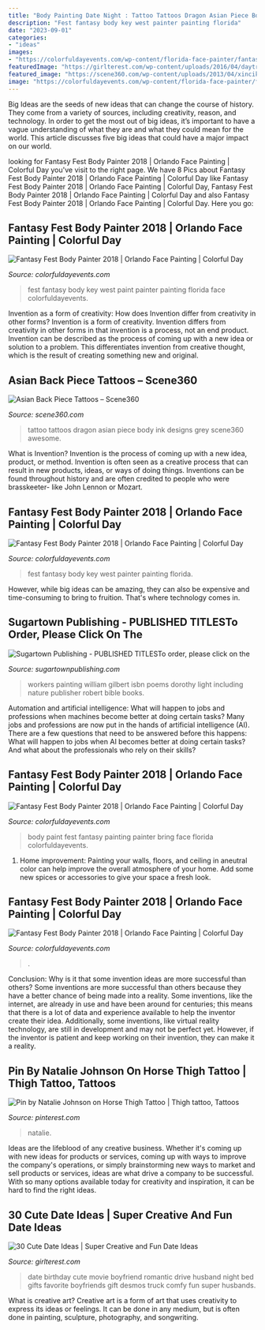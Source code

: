 ```yaml
---
title: "Body Painting Date Night : Tattoo Tattoos Dragon Asian Piece Body Ink Designs Grey Scene360 Awesome"
description: "Fest fantasy body key west painter painting florida"
date: "2023-09-01"
categories:
- "ideas"
images:
- "https://colorfuldayevents.com/wp-content/florida-face-painter/fantasy-fest/fantasy-fest-body-paint-ideas-2016.jpg"
featuredImage: "https://girlterest.com/wp-content/uploads/2016/04/daytrip.jpg"
featured_image: "https://scene360.com/wp-content/uploads/2013/04/xincike-01.jpg"
image: "https://colorfuldayevents.com/wp-content/florida-face-painter/fantasy-fest/fantasy-fest-2017-body-paint.jpg"
---
```



Big Ideas are the seeds of new ideas that can change the course of history. They come from a variety of sources, including creativity, reason, and technology. In order to get the most out of big ideas, it’s important to have a vague understanding of what they are and what they could mean for the world. This article discusses five big ideas that could have a major impact on our world.

	

		
looking for Fantasy Fest Body Painter 2018 | Orlando Face Painting | Colorful Day you've visit to the right page. We have 8 Pics about Fantasy Fest Body Painter 2018 | Orlando Face Painting | Colorful Day like Fantasy Fest Body Painter 2018 | Orlando Face Painting | Colorful Day, Fantasy Fest Body Painter 2018 | Orlando Face Painting | Colorful Day and also Fantasy Fest Body Painter 2018 | Orlando Face Painting | Colorful Day. Here you go:
		
    
## Fantasy Fest Body Painter 2018 | Orlando Face Painting | Colorful Day

<img loading=lazy src="https://colorfuldayevents.com/wp-content/florida-face-painter/fantasy-fest/fantasy-fest-body-paint-ideas-2016.jpg" onerror="this.onerror=null;this.src='https://tse2.mm.bing.net/th?id=OIP.c4IL8dJbiY_QJH3ZEKrnhgAAAA&amp;pid=15.1';" alt="Fantasy Fest Body Painter 2018 | Orlando Face Painting | Colorful Day">

_Source: colorfuldayevents.com_

>fest fantasy body key west paint painter painting florida face colorfuldayevents. 

	

Invention as a form of creativity: How does Invention differ from creativity in other forms?
Invention is a form of creativity. Invention differs from creativity in other forms in that invention is a process, not an end product. Invention can be described as the process of coming up with a new idea or solution to a problem. This differentiates invention from creative thought, which is the result of creating something new and original.

    
## Asian Back Piece Tattoos – Scene360

<img loading=lazy src="https://scene360.com/wp-content/uploads/2013/04/xincike-01.jpg" onerror="this.onerror=null;this.src='https://tse4.mm.bing.net/th?id=OIP.TpRESFv7agCwhhwdCaMYkAHaJ1&amp;pid=15.1';" alt="Asian Back Piece Tattoos – Scene360">

_Source: scene360.com_

>tattoo tattoos dragon asian piece body ink designs grey scene360 awesome. 

	

What is Invention?
Invention is the process of coming up with a new idea, product, or method. Invention is often seen as a creative process that can result in new products, ideas, or ways of doing things. Inventions can be found throughout history and are often credited to people who were brasskeeter- like John Lennon or Mozart.

    
## Fantasy Fest Body Painter 2018 | Orlando Face Painting | Colorful Day

<img loading=lazy src="https://colorfuldayevents.com/wp-content/florida-face-painter/fantasy-fest/IMG_2639.jpg" onerror="this.onerror=null;this.src='https://tse1.mm.bing.net/th?id=OIP.0gphE3BumTKTgN3eZt2angAAAA&amp;pid=15.1';" alt="Fantasy Fest Body Painter 2018 | Orlando Face Painting | Colorful Day">

_Source: colorfuldayevents.com_

>fest fantasy body key west painter painting florida. 

	

However, while big ideas can be amazing, they can also be expensive and time-consuming to bring to fruition. That's where technology comes in.

    
## Sugartown Publishing - PUBLISHED TITLESTo Order, Please Click On The

<img loading=lazy src="http://sugartownpublishing.com/yahoo_site_admin/assets/images/Workers_comp_cover_300_dpi.69125142_std.jpg" onerror="this.onerror=null;this.src='https://tse4.mm.bing.net/th?id=OIP.53Egvqji2pXJa0mJqwiecgAAAA&amp;pid=15.1';" alt="Sugartown Publishing - PUBLISHED TITLESTo order, please click on the">

_Source: sugartownpublishing.com_

>workers painting william gilbert isbn poems dorothy light including nature publisher robert bible books. 

	

Automation and artificial intelligence: What will happen to jobs and professions when machines become better at doing certain tasks?
Many jobs and professions are now put in the hands of artificial intelligence (AI). There are a few questions that need to be answered before this happens: What will happen to jobs when AI becomes better at doing certain tasks? And what about the professionals who rely on their skills?

    
## Fantasy Fest Body Painter 2018 | Orlando Face Painting | Colorful Day

<img loading=lazy src="https://colorfuldayevents.com/wp-content/florida-face-painter/fantasy-fest/body-painter-fantasy-fest.jpg" onerror="this.onerror=null;this.src='https://tse4.mm.bing.net/th?id=OIP.RtlLB8oRXw90BniSjHyq-QAAAA&amp;pid=15.1';" alt="Fantasy Fest Body Painter 2018 | Orlando Face Painting | Colorful Day">

_Source: colorfuldayevents.com_

>body paint fest fantasy painting painter bring face florida colorfuldayevents. 

	

1. Home improvement: Painting your walls, floors, and ceiling in aneutral color can help improve the overall atmosphere of your home. Add some new spices or accessories to give your space a fresh look. 

    
## Fantasy Fest Body Painter 2018 | Orlando Face Painting | Colorful Day

<img loading=lazy src="https://colorfuldayevents.com/wp-content/florida-face-painter/fantasy-fest/fantasy-fest-2017-body-paint.jpg" onerror="this.onerror=null;this.src='https://tse3.mm.bing.net/th?id=OIP.SYCc9YFRo-RVaQqMhhy2KAAAAA&amp;pid=15.1';" alt="Fantasy Fest Body Painter 2018 | Orlando Face Painting | Colorful Day">

_Source: colorfuldayevents.com_

>. 

	

Conclusion: Why is it that some invention ideas are more successful than others?
Some inventions are more successful than others because they have a better chance of being made into a reality. Some inventions, like the internet, are already in use and have been around for centuries; this means that there is a lot of data and experience available to help the inventor create their idea. Additionally, some inventions, like virtual reality technology, are still in development and may not be perfect yet. However, if the inventor is patient and keep working on their invention, they can make it a reality.

    
## Pin By Natalie Johnson On Horse Thigh Tattoo | Thigh Tattoo, Tattoos

<img loading=lazy src="https://i.pinimg.com/originals/e3/54/2c/e3542c2c7727ee4ec1b90f8b440865f6.jpg" onerror="this.onerror=null;this.src='https://tse4.mm.bing.net/th?id=OIP.xdMBLLGm23oSUDJylrYuHQHaNK&amp;pid=15.1';" alt="Pin by Natalie Johnson on Horse Thigh Tattoo | Thigh tattoo, Tattoos">

_Source: pinterest.com_

>natalie. 

	

Ideas are the lifeblood of any creative business. Whether it's coming up with new ideas for products or services, coming up with ways to improve the company's operations, or simply brainstorming new ways to market and sell products or services, ideas are what drive a company to be successful. With so many options available today for creativity and inspiration, it can be hard to find the right ideas.

    
## 30 Cute Date Ideas | Super Creative And Fun Date Ideas

<img loading=lazy src="https://girlterest.com/wp-content/uploads/2016/04/daytrip.jpg" onerror="this.onerror=null;this.src='https://tse3.mm.bing.net/th?id=OIP.nql7TsPOiCvKQGOrl5XDZwHaHa&amp;pid=15.1';" alt="30 Cute Date Ideas | Super Creative and Fun Date Ideas">

_Source: girlterest.com_

>date birthday cute movie boyfriend romantic drive husband night bed gifts favorite boyfriends gift desmos truck comfy fun super husbands. 

	

What is creative art?
Creative art is a form of art that uses creativity to express its ideas or feelings. It can be done in any medium, but is often done in painting, sculpture, photography, and songwriting.

